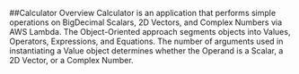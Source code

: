 ##Calculator Overview
Calculator is an application that performs simple operations on BigDecimal Scalars, 2D Vectors, and Complex 
Numbers via AWS Lambda. The Object-Oriented approach segments objects into Values, Operators, Expressions, 
and Equations. The number of arguments used in instantiating a Value object determines whether the Operand 
is a Scalar, a 2D Vector, or a Complex Number. 

